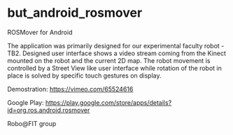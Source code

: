 but_android_rosmover
=================

ROSMover for Android

The application was primarily designed for our experimental faculty robot - TB2. Designed user interface shows a video stream coming from the Kinect mounted on the robot and the current 2D map. The robot movement is controlled by a Street View like user interface while rotation of the robot in place is solved by specific touch gestures on display.

Demostration: https://vimeo.com/65524616

Google Play: https://play.google.com/store/apps/details?id=org.ros.android.rosmover

Robo@FIT group